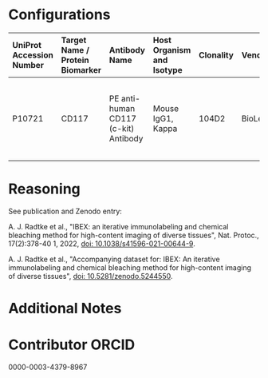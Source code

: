 # Configurations

| UniProt Accession Number   | Target Name / Protein Biomarker   | Antibody Name                        | Host Organism and Isotype   | Clonality   | Vendor    |   Catalog Number | Conjugate   | RRID      | Application   | Method           | Tissue Preservation   | Tissue     | Detergent         | Antigen Retrieval Conditions   | Dye Inactivation Conditions                                            | Result   | Agree        | Disagree   |
|:---------------------------|:----------------------------------|:-------------------------------------|:----------------------------|:------------|:----------|-----------------:|:------------|:----------|:--------------|:-----------------|:----------------------|:-----------|:------------------|:-------------------------------|:-----------------------------------------------------------------------|:---------|:-------------|:-----------|
| P10721                     | CD117                             | PE anti-human CD117 (c-kit) Antibody | Mouse IgG1, Kappa           | 104D2       | BioLegend |           313203 | PE          | AB_314983 | IHC-Fr        | IBEX2D Automated | 1% PFA Fixed Frozen   | Human skin | 0.3% Triton-X-100 |                                | 0.5 mg/ml LiBH4 10 minutes continuous exchange with automated protocol | Success  | [+](#reason1) |            |

# Reasoning

<a name="reason1"></a>
See publication and Zenodo entry:

A. J. Radtke et al., "IBEX: an iterative immunolabeling and chemical bleaching
 method for high-content imaging of diverse tissues", Nat. Protoc., 17(2):378-40
1, 2022, [doi: 10.1038/s41596-021-00644-9](https://doi.org/10.1038/s41596-021-00644-9).

A. J. Radtke et al., "Accompanying dataset for: IBEX: An iterative immunolabeling and chemical 
bleaching method for high-content imaging of diverse tissues",
[doi: 10.5281/zenodo.5244550](https://doi.org/10.5281/zenodo.5244551).


# Additional Notes

# Contributor ORCID

0000-0003-4379-8967
